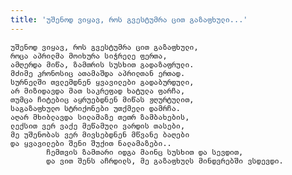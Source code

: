 ```yaml
---
title: 'უშენოდ ვიყავ, როს გვესტუმრა ცით გაზაფხული...'
---
```


    უშენოდ ვიყავ, როს გვესტუმრა ცით გაზაფხული,
    როცა აპრილმა მოიხურა სიჭრელე ფერთა,
    ამღერდა მიწა, ზამთრის სუსხით გადაზაფრული.
    მძიმე კრონოსიც ათამაშდა აპრილთან ერთად.
    სურნელში თვლემდნენ ყვავილები გადაბურდული,
    არ მიზიდავდა მათ საკრეფად ხატულა ფარჩა,
    თუმცა ჩიტებიც აყრუებდნენ მიწას ჟღურტულით,
    საგაზაფხულო სტრიქონები უთქმელი დამრჩა.
    აღარ მხიბლავდა სილამაზე თეთრ ზამბახების,
    ლექსით ვერ ვაქე მეწამული ვარდის თასები,
    მე უშენობას ვერ მივსებდნენ მწვანე ბაღები
    და ყვავილები შენი შუქით ნალამაზები..
            ჩემთვის ზამთარი იდგა მაინც სუსხით და სევდით,
            და ვით შენს აჩრდილს, მე გაზაფხულს მინდვრებში ვსდევდი.
